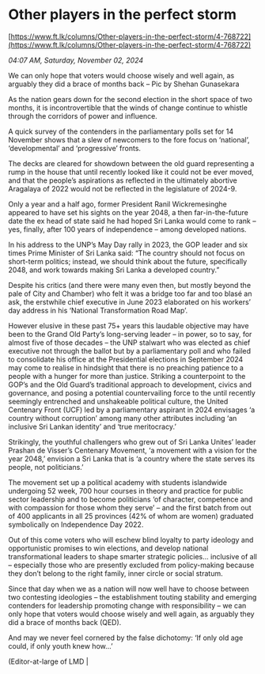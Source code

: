 # Other players in  the perfect storm

[https://www.ft.lk/columns/Other-players-in-the-perfect-storm/4-768722](https://www.ft.lk/columns/Other-players-in-the-perfect-storm/4-768722)

*04:07 AM, Saturday, November 02, 2024*

We can only hope that voters would choose wisely and well again, as arguably they did a brace of months back – Pic by Shehan Gunasekara

As the nation gears down for the second election in the short space of two months, it is incontrovertible that the winds of change continue to whistle through the corridors of power and influence.

A quick survey of the contenders in the parliamentary polls set for 14 November shows that a slew of newcomers to the fore focus on ‘national’, ‘developmental’ and ‘progressive’ fronts.

The decks are cleared for showdown between the old guard representing a rump in the house that until recently looked like it could not be ever moved, and that the people’s aspirations as reflected in the ultimately abortive Aragalaya of 2022 would not be reflected in the legislature of 2024-9.

Only a year and a half ago, former President Ranil Wickremesinghe appeared to have set his sights on the year 2048, a then far-in-the-future date the ex head of state said he had hoped Sri Lanka would come to rank – yes, finally, after 100 years of independence – among developed nations.

In his address to the UNP’s May Day rally in 2023, the GOP leader and six times Prime Minister of Sri Lanka said: “The country should not focus on short-term politics; instead, we should think about the future, specifically 2048, and work towards making Sri Lanka a developed country.”

Despite his critics (and there were many even then, but mostly beyond the pale of City and Chamber) who felt it was a bridge too far and too blasé an ask, the erstwhile chief executive in June 2023 elaborated on his workers’ day address in his ‘National Transformation Road Map’.

However elusive in these past 75+ years this laudable objective may have been to the Grand Old Party’s long-serving leader – in power, so to say, for almost five of those decades – the UNP stalwart who was elected as chief executive not through the ballot but by a parliamentary poll and who failed to consolidate his office at the Presidential elections in September 2024 may come to realise in hindsight that there is no preaching patience to a people with a hunger for more than justice. Striking a counterpoint to the GOP’s and the Old Guard’s traditional approach to development, civics and governance, and posing a potential countervailing force to the until recently seemingly entrenched and unshakeable political culture, the United Centenary Front (UCF) led by a parliamentary aspirant in 2024 envisages ‘a country without corruption’ among many other attributes including ‘an inclusive Sri Lankan identity’ and ‘true meritocracy.’

Strikingly, the youthful challengers who grew out of Sri Lanka Unites’ leader Prashan de Visser’s Centenary Movement, ‘a movement with a vision for the year 2048,’ envision a Sri Lanka that is ‘a country where the state serves its people, not politicians.’

The movement set up a political academy with students islandwide undergoing 52 week, 700 hour courses in theory and practice for public sector leadership and to become politicians ‘of character, competence and with compassion for those whom they serve’ – and the first batch from out of 400 applicants in all 25 provinces (42% of whom are women) graduated symbolically on Independence Day 2022.

Out of this come voters who will eschew blind loyalty to party ideology and opportunistic promises to win elections, and develop national transformational leaders to shape smarter strategic policies... inclusive of all – especially those who are presently excluded from policy-making because they don’t belong to the right family, inner circle or social stratum.

Since that day when we as a nation will now well have to choose between two contesting ideologies – the establishment touting stability and emerging contenders for leadership promoting change with responsibility – we can only hope that voters would choose wisely and well again, as arguably they did a brace of months back (QED).

And may we never feel cornered by the false dichotomy: ‘If only old age could, if only youth knew how...’

(Editor-at-large of LMD |

